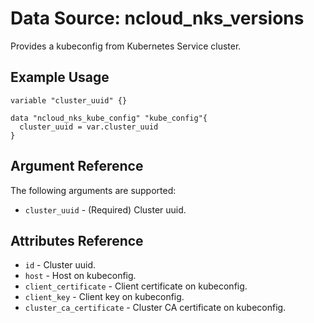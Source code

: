 # Data Source: ncloud_nks_versions

Provides a kubeconfig from Kubernetes Service cluster.

## Example Usage

```hcl
variable "cluster_uuid" {}

data "ncloud_nks_kube_config" "kube_config"{
  cluster_uuid = var.cluster_uuid
}
```

## Argument Reference

The following arguments are supported:

* `cluster_uuid` - (Required) Cluster uuid.

## Attributes Reference

* `id` - Cluster uuid.
* `host` - Host on kubeconfig.
* `client_certificate` - Client certificate on kubeconfig.
* `client_key` - Client key on kubeconfig.
* `cluster_ca_certificate` - Cluster CA certificate on kubeconfig.
